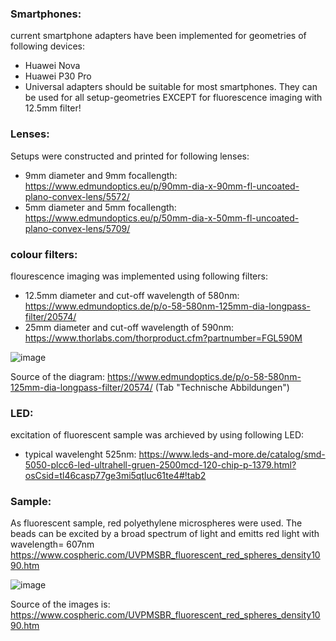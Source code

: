 ### Smartphones:

current smartphone adapters have been implemented for geometries of following devices:
- Huawei Nova 
- Huawei P30 Pro
- Universal adapters should be suitable for most smartphones. They can be used for all setup-geometries EXCEPT for fluorescence imaging with 12.5mm filter!



### Lenses:
Setups were constructed and printed for following lenses:
- 9mm diameter and 9mm focallength: https://www.edmundoptics.eu/p/90mm-dia-x-90mm-fl-uncoated-plano-convex-lens/5572/
- 5mm diameter and 5mm focallength: https://www.edmundoptics.eu/p/50mm-dia-x-50mm-fl-uncoated-plano-convex-lens/5709/


### colour filters:
flourescence imaging was implemented using following filters:
- 12.5mm diameter and cut-off wavelength of 580nm: https://www.edmundoptics.de/p/o-58-580nm-125mm-dia-longpass-filter/20574/
- 25mm diameter and cut-off wavelength of 590nm: https://www.thorlabs.com/thorproduct.cfm?partnumber=FGL590M

![image](https://user-images.githubusercontent.com/58549170/111815862-7316f880-88dc-11eb-9a2b-3f37cb686f5d.png)

Source of the diagram: https://www.edmundoptics.de/p/o-58-580nm-125mm-dia-longpass-filter/20574/ (Tab "Technische Abbildungen")



### LED:
excitation of fluorescent sample was archieved by using following LED:
- typical wavelenght 525nm: https://www.leds-and-more.de/catalog/smd-5050-plcc6-led-ultrahell-gruen-2500mcd-120-chip-p-1379.html?osCsid=tl46casp77ge3mi5qtluc61te4#!tab2

### Sample:
As fluorescent sample, red polyethylene microspheres were used. The beads can be excited by a broad spectrum of light and emitts red light with wavelength= 607nm
https://www.cospheric.com/UVPMSBR_fluorescent_red_spheres_density1090.htm

![image](https://user-images.githubusercontent.com/58549170/111816398-1700a400-88dd-11eb-9cf7-c9ebd984ef08.png)

Source of the images is: https://www.cospheric.com/UVPMSBR_fluorescent_red_spheres_density1090.htm
